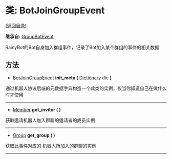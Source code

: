 # 类: BotJoinGroupEvent  
[(返回目录)](README.md)  
  
**继承自:** [GroupBotEvent](GroupBotEvent.md)  
  
RainyBot的Bot自身加入群组事件，记录了Bot加入某个群组的事件的相关数据  
  
## 方法 
  
- [BotJoinGroupEvent](BotJoinGroupEvent.md) **init_meta (** [Dictionary](https://docs.godotengine.org/en/latest/classes/class_dictionary.html) dic **)**  
  
通过机器人协议后端的元数据字典构造一个此类的实例，仅当你知道自己在做什么时才使用  
  
---  
  
- [Member](Member.md) **get_invitor ( )**  
  
获取邀请机器人加入群聊的邀请者的成员实例  
  
---  
  
- [Group](Group.md) **get_group ( )**  
  
获取此事件对应的	机器人所加入的群聊的实例  
  
---  
  

